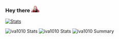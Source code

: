 ### Hey there <img src="https://github.com/iva1010/iva1010/blob/main/jump.gif" width="25px">

[![Stats](https://github-readme-stats.vercel.app/api?username=iva1010&title_color=f85149&icon_color=f85149&text_color=f85149&bg_color=0d1117&border_color=f85149&show_icons=true)](https://github.com/iva1010?tab=repositories)

![iva1010 Stats](https://github-profile-summary-cards.vercel.app/api/cards/repos-per-language?username=iva1010&theme=solarized_dark)
![iva1010 Stats](https://github-profile-summary-cards.vercel.app/api/cards/most-commit-language?username=iva1010&theme=solarized_dark)
![iva1010 Summary](https://github-profile-summary-cards.vercel.app/api/cards/profile-details?username=iva1010&theme=solarized_dark)
